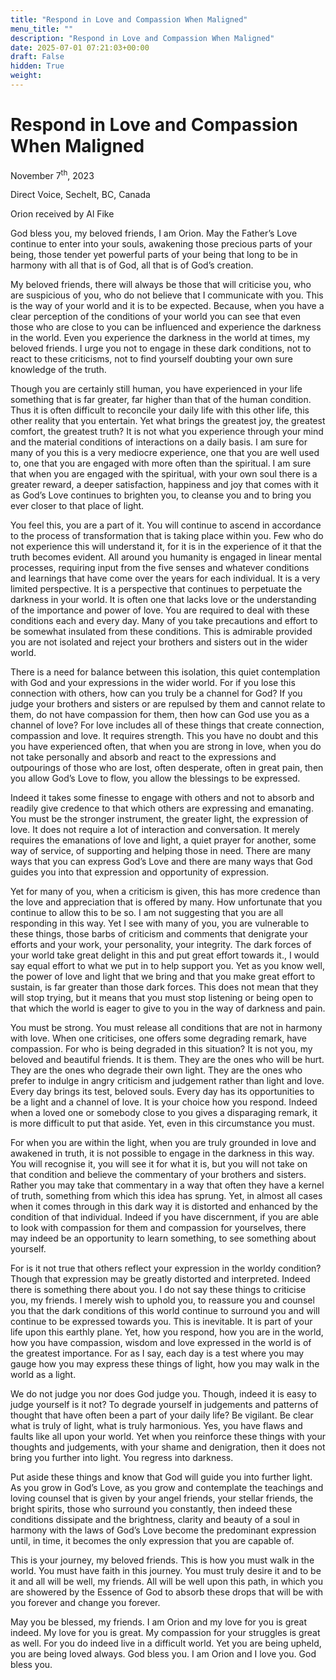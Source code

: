 ```yaml
---
title: "Respond in Love and Compassion When Maligned"
menu_title: ""
description: "Respond in Love and Compassion When Maligned"
date: 2025-07-01 07:21:03+00:00
draft: False
hidden: True
weight:
---
```

# Respond in Love and Compassion When Maligned

November 7<sup>th</sup>, 2023

Direct Voice, Sechelt, BC, Canada

Orion received by Al Fike

God bless you, my beloved friends, I am Orion. May the Father’s Love continue to enter into your souls, awakening those precious parts of your being, those tender yet powerful parts of your being that long to be in harmony with all that is of God, all that is of God’s creation.

My beloved friends, there will always be those that will criticise you, who are suspicious of you, who do not believe that I communicate with you. This is the way of your world and it is to be expected. Because, when you have a clear perception of the conditions of your world you can see that even those who are close to you can be influenced and experience the darkness in the world. Even you experience the darkness in the world at times, my beloved friends. I urge you not to engage in these dark conditions, not to react to these criticisms, not to find yourself doubting your own sure knowledge of the truth.

Though you are certainly still human, you have experienced in your life something that is far greater, far higher than that of the human condition. Thus it is often difficult to reconcile your daily life with this other life, this other reality that you entertain. Yet what brings the greatest joy, the greatest comfort, the greatest truth? It is not what you experience through your mind and the material conditions of interactions on a daily basis. I am sure for many of you this is a very mediocre experience, one that you are well used to, one that you are engaged with more often than the spiritual. I am sure that when you are engaged with the spiritual, with your own soul there is a greater reward, a deeper satisfaction, happiness and joy that comes with it as God’s Love continues to brighten you, to cleanse you and to bring you ever closer to that place of light.

You feel this, you are a part of it. You will continue to ascend in accordance to the process of transformation that is taking place within you. Few who do not experience this will understand it, for it is in the experience of it that the truth becomes evident. All around you humanity is engaged in linear mental processes, requiring input from the five senses and whatever conditions and learnings that have come over the years for each individual. It is a very limited perspective. It is a perspective that continues to perpetuate the darkness in your world. It is often one that lacks love or the understanding of the importance and power of love. You are required to deal with these conditions each and every day. Many of you take precautions and effort to be somewhat insulated from these conditions. This is admirable provided you are not isolated and reject your brothers and sisters out in the wider world.

There is a need for balance between this isolation, this quiet contemplation with God and your expressions in the wider world. For if you lose this connection with others, how can you truly be a channel for God? If you judge your brothers and sisters or are repulsed by them and cannot relate to them, do not have compassion for them, then how can God use you as a channel of love? For love includes all of these things that create connection, compassion and love. It requires strength. This you have no doubt and this you have experienced often, that when you are strong in love, when you do not take personally and absorb and react to the expressions and outpourings of those who are lost, often desperate, often in great pain, then you allow God’s Love to flow, you allow the blessings to be expressed.

Indeed it takes some finesse to engage with others and not to absorb and readily give credence to that which others are expressing and emanating. You must be the stronger instrument, the greater light, the expression of love. It does not require a lot of interaction and conversation. It merely requires the emanations of love and light, a quiet prayer for another, some way of service, of supporting and helping those in need. There are many ways that you can express God’s Love and there are many ways that God guides you into that expression and opportunity of expression.

Yet for many of you, when a criticism is given, this has more credence than the love and appreciation that is offered by many. How unfortunate that you continue to allow this to be so. I am not suggesting that you are all responding in this way. Yet I see with many of you, you are vulnerable to these things, those barbs of criticism and comments that denigrate your efforts and your work, your personality, your integrity. The dark forces of your world take great delight in this and put great effort towards it., I would say equal effort to what we put in to help support you. Yet as you know well, the power of love and light that we bring and that you make great effort to sustain, is far greater than those dark forces. This does not mean that they will stop trying, but it means that you must stop listening or being open to that which the world is eager to give to you in the way of darkness and pain.

You must be strong. You must release all conditions that are not in harmony with love. When one criticises, one offers some degrading remark, have compassion. For who is being degraded in this situation? It is not you, my beloved and beautiful friends. It is them. They are the ones who will be hurt. They are the ones who degrade their own light. They are the ones who prefer to indulge in angry criticism and judgement rather than light and love. Every day brings its test, beloved souls. Every day has its opportunities to be a light and a channel of love. It is your choice how you respond. Indeed when a loved one or somebody close to you gives a disparaging remark, it is more difficult to put that aside. Yet, even in this circumstance you must.

For when you are within the light, when you are truly grounded in love and awakened in truth, it is not possible to engage in the darkness in this way. You will recognise it, you will see it for what it is, but you will not take on that condition and believe the commentary of your brothers and sisters. Rather you may take that commentary in a way that often they have a kernel of truth, something from which this idea has sprung. Yet, in almost all cases when it comes through in this dark way it is distorted and enhanced by the condition of that individual. Indeed if you have discernment, if you are able to look with compassion for them and compassion for yourselves, there may indeed be an opportunity to learn something, to see something about yourself.

For is it not true that others reflect your expression in the worldy condition? Though that expression may be greatly distorted and interpreted. Indeed there is something there about you. I do not say these things to criticise you, my friends. I merely wish to uphold you, to reassure you and counsel you that the dark conditions of this world continue to surround you and will continue to be expressed towards you. This is inevitable. It is part of your life upon this earthly plane. Yet, how you respond, how you are in the world, how you have compassion, wisdom and love expressed in the world is of the greatest importance. For as I say, each day is a test where you may gauge how you may express these things of light, how you may walk in the world as a light.

We do not judge you nor does God judge you. Though, indeed it is easy to judge yourself is it not? To degrade yourself in judgements and patterns of thought that have often been a part of your daily life? Be vigilant. Be clear what is truly of light, what is truly harmonious. Yes, you have flaws and faults like all upon your world. Yet when you reinforce these things with your thoughts and judgements, with your shame and denigration, then it does not bring you further into light. You regress into darkness.

Put aside these things and know that God will guide you into further light. As you grow in God’s Love, as you grow and contemplate the teachings and loving counsel that is given by your angel friends, your stellar friends, the bright spirits, those who surround you constantly, then indeed these conditions dissipate and the brightness, clarity and beauty of a soul in harmony with the laws of God’s Love become the predominant expression until, in time, it becomes the only expression that you are capable of.

This is your journey, my beloved friends. This is how you must walk in the world. You must have faith in this journey. You must truly desire it and to be it and all will be well, my friends. All will be well upon this path, in which you are showered by the Essence of God to absorb these drops that will be with you forever and change you forever.

May you be blessed, my friends. I am Orion and my love for you is great indeed. My love for you is great. My compassion for your struggles is great as well. For you do indeed live in a difficult world. Yet you are being upheld, you are being loved always. God bless you. I am Orion and I love you. God bless you.
